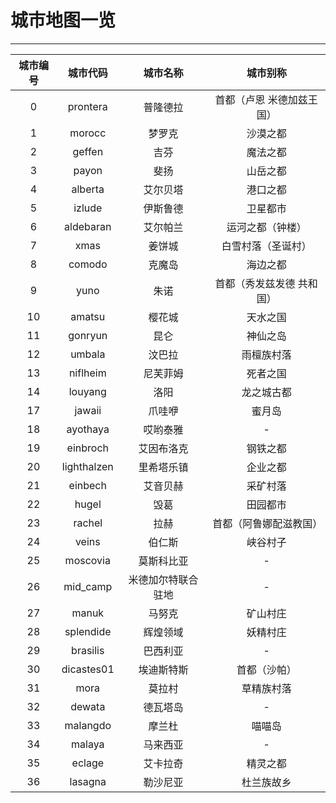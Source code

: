 # 城市地图一览

------

| 城市编号 | 城市代码 | 城市名称 | 城市别称 |
|:---:|:---:|:---:|:---:|
| 0 | prontera | 普隆德拉 | 首都（卢恩 米德加兹王国） |
| 1 | morocc | 梦罗克 | 沙漠之都 |
| 2 | geffen | 吉芬 | 魔法之都 |
| 3 | payon | 斐扬 | 山岳之都 |
| 4 | alberta | 艾尔贝塔 | 港口之都 |
| 5 | izlude | 伊斯鲁德 | 卫星都市 |
| 6 | aldebaran | 艾尔帕兰 | 运河之都（钟楼） |
| 7 | xmas | 姜饼城 | 白雪村落（圣诞村） |
| 8 | comodo | 克魔岛 | 海边之都 |
| 9 | yuno | 朱诺 | 首都（秀发兹发德 共和国） |
| 10 | amatsu | 樱花城 | 天水之国 |
| 11 | gonryun | 昆仑 | 神仙之岛 |
| 12 | umbala | 汶巴拉 | 雨檀族村落 |
| 13 | niflheim | 尼芙菲姆 | 死者之国 |
| 14 | louyang | 洛阳 | 龙之城古都 |
| 17 | jawaii | 爪哇咿 | 蜜月岛 |
| 18 | ayothaya | 哎哟泰雅 | - |
| 19 | einbroch | 艾因布洛克 | 钢铁之都 |
| 20 | lighthalzen | 里希塔乐镇 | 企业之都 |
| 21 | einbech | 艾音贝赫 | 采矿村落 |
| 22 | hugel | 毁葛 | 田园都市 |
| 23 | rachel | 拉赫 | 首都（阿鲁娜配滋教国） |
| 24 | veins | 伯仁斯 | 峡谷村子 |
| 25 | moscovia | 莫斯科比亚 | - |
| 26 | mid_camp | 米德加尔特联合驻地 | - |
| 27 | manuk | 马努克 | 矿山村庄 |
| 28 | splendide | 辉煌领域 | 妖精村庄 |
| 29 | brasilis | 巴西利亚 | - |
| 30 | dicastes01 | 埃迪斯特斯 | 首都（沙帕） |
| 31 | mora | 莫拉村 | 草精族村落 |
| 32 | dewata | 德瓦塔岛 | - |
| 33 | malangdo | 摩兰杜 | 喵喵岛 |
| 34 | malaya | 马来西亚 | - |
| 35 | eclage | 艾卡拉奇 | 精灵之都 |
| 36 | lasagna | 勒沙尼亚 | 杜兰族故乡 |
